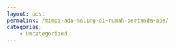 ```yaml
---
layout: post
permalink: /mimpi-ada-maling-di-rumah-pertanda-apa/
categories:
    - Uncategorized
---
```


